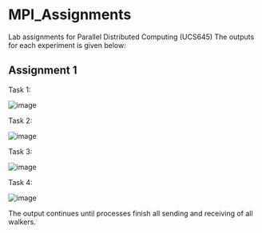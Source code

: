 # MPI_Assignments
Lab assignments for Parallel Distributed Computing (UCS645)
The outputs for each experiment is given below:

## Assignment 1

Task 1:

![image](https://github.com/user-attachments/assets/535fb49a-296e-48d7-bb06-bcf747c6f588)

Task 2:

![image](https://github.com/user-attachments/assets/7fef1485-8b2c-4c5b-9dd1-3af5d0a9dccc)

Task 3:

![image](https://github.com/user-attachments/assets/a6ec8431-0e90-45c5-943d-4f7ee73cdb5a)

Task 4:

![image](https://github.com/user-attachments/assets/f5e4d545-5af5-4880-8e28-9a28e5246e92)

The output continues until processes finish all sending and receiving of all walkers.

